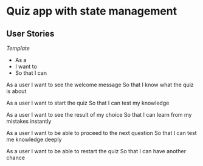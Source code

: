 # Quiz app with state management
## User Stories
*Template*
- As a <role>
- I want to <goal>
- So that I can <reason>

As a user
I want to see the welcome message
So that I know what the quiz is about

As a user
I want to start the quiz
So that I can test my knowledge

As a user
I want to see the result of my choice
So that I can learn from my mistakes instantly

As a user
I want to be able to proceed to the next question
So that I can test me knowledge deeply

As a user
I want to be able to restart the quiz
So that I can have another chance